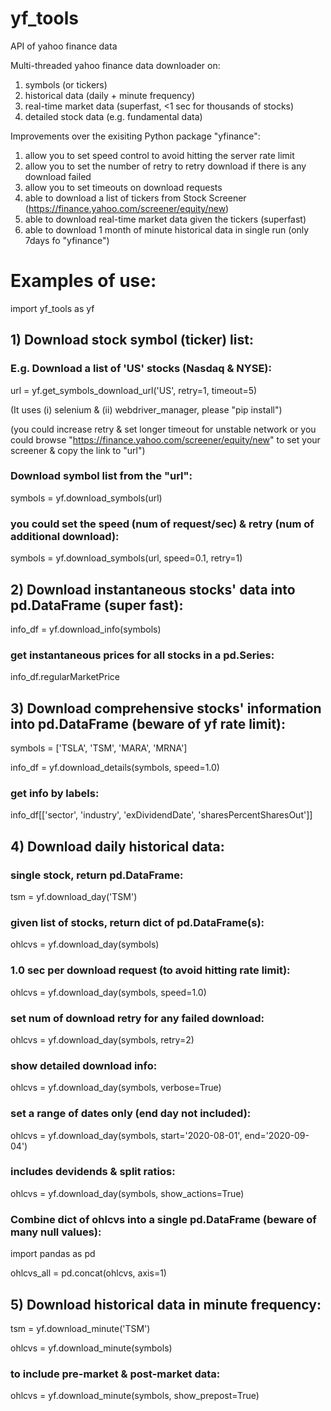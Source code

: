 # yf_tools
API of yahoo finance data

Multi-threaded yahoo finance data downloader on:
1) symbols (or tickers)
2) historical data (daily + minute frequency)
3) real-time market data (superfast, <1 sec for thousands of stocks)
4) detailed stock data (e.g. fundamental data)

Improvements over the exisiting Python package "yfinance":
1) allow you to set speed control to avoid hitting the server rate limit
2) allow you to set the number of retry to retry download if there is any download failed
3) allow you to set timeouts on download requests
4) able to download a list of tickers from Stock Screener (https://finance.yahoo.com/screener/equity/new)
5) able to download real-time market data given the tickers (superfast)
6) able to download 1 month of minute historical data in single run (only 7days fo "yfinance")



# Examples of use:
import yf_tools as yf


## 1) Download stock symbol (ticker) list:
### E.g. Download a list of 'US' stocks (Nasdaq & NYSE):
url = yf.get_symbols_download_url('US', retry=1, timeout=5)

(It uses (i) selenium & (ii) webdriver_manager, please "pip install")

(you could increase retry & set longer timeout for unstable network
or you could browse "https://finance.yahoo.com/screener/equity/new" 
to set your screener & copy the link to "url")
  
### Download symbol list from the "url":
symbols = yf.download_symbols(url)  

### you could set the speed (num of request/sec) & retry (num of additional download):
symbols = yf.download_symbols(url, speed=0.1, retry=1)  


## 2) Download instantaneous stocks' data into pd.DataFrame (super fast):
info_df = yf.download_info(symbols)

### get instantaneous prices for all stocks in a pd.Series:
info_df.regularMarketPrice


## 3) Download comprehensive stocks' information into pd.DataFrame (beware of yf rate limit):
symbols = ['TSLA', 'TSM', 'MARA', 'MRNA']

info_df = yf.download_details(symbols, speed=1.0)

### get info by labels:
info_df[['sector', 'industry', 'exDividendDate', 'sharesPercentSharesOut']]


## 4) Download daily historical data:
### single stock, return pd.DataFrame:
tsm = yf.download_day('TSM')

### given list of stocks, return dict of pd.DataFrame(s):
ohlcvs = yf.download_day(symbols)

### 1.0 sec per download request (to avoid hitting rate limit):
ohlcvs = yf.download_day(symbols, speed=1.0)

### set num of download retry for any failed download:
ohlcvs = yf.download_day(symbols, retry=2)

### show detailed download info:
ohlcvs = yf.download_day(symbols, verbose=True)

### set a range of dates only (end day not included):
ohlcvs = yf.download_day(symbols, start='2020-08-01', end='2020-09-04')

### includes devidends & split ratios:
ohlcvs = yf.download_day(symbols, show_actions=True)

### Combine dict of ohlcvs into a single pd.DataFrame (beware of many null values):
import pandas as pd

ohlcvs_all = pd.concat(ohlcvs, axis=1)


## 5) Download historical data in minute frequency:
tsm = yf.download_minute('TSM')

ohlcvs = yf.download_minute(symbols)

### to include pre-market & post-market data:
ohlcvs = yf.download_minute(symbols, show_prepost=True)
